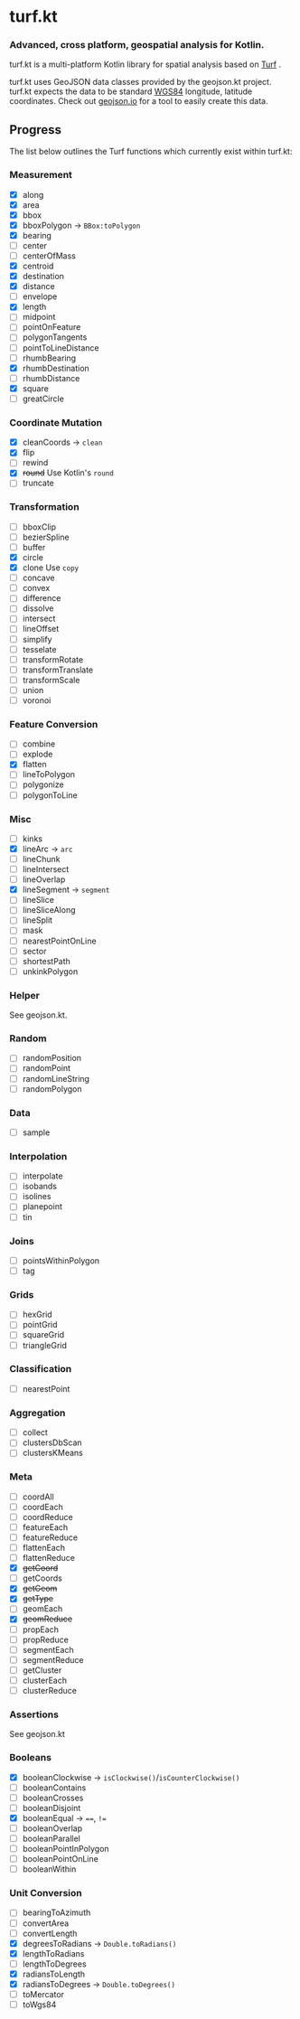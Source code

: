 # turf.kt

### Advanced, cross platform, geospatial analysis for Kotlin.

turf.kt is a multi-platform Kotlin library for spatial analysis based on [Turf](https://turfjs.org) .

turf.kt uses GeoJSON data classes provided by the geojson.kt project. turf.kt expects the data to be standard <a href='http://en.wikipedia.org/wiki/World_Geodetic_System'>WGS84</a> longitude, latitude coordinates. Check out <a href='http://geojson.io/#id=gist:anonymous/844f013aae8354eb889c&map=12/38.8955/-77.0135'>geojson.io</a> for a tool to easily create this data.


## Progress

The list below outlines the Turf functions which currently exist within turf.kt:
  
### Measurement
- [x] along
- [x] area
- [x] bbox
- [x] bboxPolygon -> `BBox:toPolygon`
- [x] bearing
- [ ] center
- [ ] centerOfMass
- [x] centroid
- [x] destination
- [x] distance
- [ ] envelope
- [x] length
- [ ] midpoint
- [ ] pointOnFeature
- [ ] polygonTangents
- [ ] pointToLineDistance
- [ ] rhumbBearing
- [x] rhumbDestination
- [ ] rhumbDistance
- [x] square
- [ ] greatCircle

### Coordinate Mutation
- [x] cleanCoords -> `clean`
- [x] flip
- [ ] rewind
- [x] ~~round~~ Use Kotlin's `round`
- [ ] truncate

### Transformation
- [ ] bboxClip
- [ ] bezierSpline
- [ ] buffer
- [x] circle
- [x] clone Use `copy`
- [ ] concave
- [ ] convex
- [ ] difference
- [ ] dissolve
- [ ] intersect
- [ ] lineOffset
- [ ] simplify
- [ ] tesselate
- [ ] transformRotate
- [ ] transformTranslate
- [ ] transformScale
- [ ] union
- [ ] voronoi

### Feature Conversion
- [ ] combine
- [ ] explode
- [x] flatten
- [ ] lineToPolygon
- [ ] polygonize
- [ ] polygonToLine

### Misc
- [ ] kinks
- [x] lineArc -> `arc`
- [ ] lineChunk
- [ ] lineIntersect
- [ ] lineOverlap
- [x] lineSegment -> `segment`
- [ ] lineSlice
- [ ] lineSliceAlong
- [ ] lineSplit
- [ ] mask
- [ ] nearestPointOnLine
- [ ] sector
- [ ] shortestPath
- [ ] unkinkPolygon

### Helper
See geojson.kt.

### Random
- [ ] randomPosition
- [ ] randomPoint
- [ ] randomLineString
- [ ] randomPolygon

### Data
- [ ] sample

### Interpolation
- [ ] interpolate
- [ ] isobands
- [ ] isolines
- [ ] planepoint
- [ ] tin

### Joins
- [ ] pointsWithinPolygon
- [ ] tag

### Grids
- [ ] hexGrid
- [ ] pointGrid
- [ ] squareGrid
- [ ] triangleGrid

### Classification
- [ ] nearestPoint

### Aggregation
- [ ] collect
- [ ] clustersDbScan
- [ ] clustersKMeans

### Meta
- [ ] coordAll
- [ ] coordEach
- [ ] coordReduce
- [ ] featureEach
- [ ] featureReduce
- [ ] flattenEach
- [ ] flattenReduce
- [x] ~~getCoord~~
- [ ] getCoords
- [x] ~~getGeom~~
- [x] ~~getType~~
- [ ] geomEach
- [x] ~~geomReduce~~
- [ ] propEach
- [ ] propReduce
- [ ] segmentEach
- [ ] segmentReduce
- [ ] getCluster
- [ ] clusterEach
- [ ] clusterReduce

### Assertions
See geojson.kt

### Booleans
- [x] booleanClockwise -> `isClockwise()`/`isCounterClockwise()`
- [ ] booleanContains
- [ ] booleanCrosses
- [ ] booleanDisjoint
- [x] booleanEqual -> `==`, `!=`
- [ ] booleanOverlap
- [ ] booleanParallel
- [ ] booleanPointInPolygon
- [ ] booleanPointOnLine
- [ ] booleanWithin

### Unit Conversion 
- [ ] bearingToAzimuth
- [ ] convertArea
- [ ] convertLength
- [x] degreesToRadians -> `Double.toRadians()`
- [x] lengthToRadians
- [ ] lengthToDegrees
- [x] radiansToLength
- [x] radiansToDegrees -> `Double.toDegrees()`
- [ ] toMercator
- [ ] toWgs84
